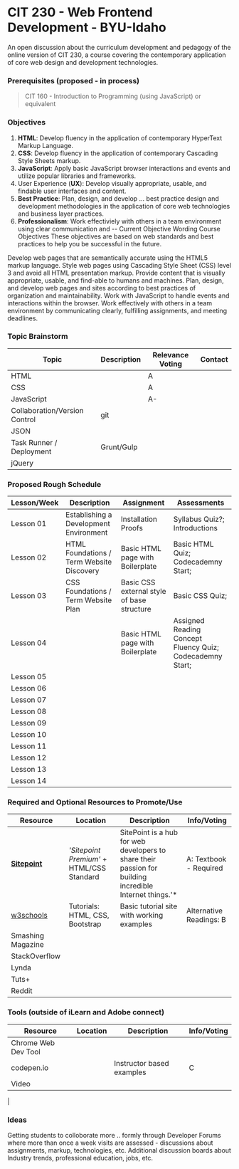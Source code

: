 # CIT 230 - Web Frontend Development - BYU-Idaho
An open discussion about the curriculum development and pedagogy of the online version of CIT 230, a course covering the contemporary application of core web design and development technologies.
### Prerequisites (proposed - in process)
> CIT 160 - Introduction to Programming (using JavaScript) or equivalent

### Objectives
1. __HTML__: Develop fluency in the application of contemporary HyperText Markup Language.
2. __CSS__: Develop fluency in the application of contemporary Cascading Style Sheets markup.
3. __JavaScript__: Apply basic JavaScript browser interactions and events and utilize popular libraries and frameworks.
4. User Experience (__UX__): Develop visually appropriate, usable, and findable user interfaces and content.
5. __Best Practice__: Plan, design, and develop ... best practice design and development methodologies in the application of core web technologies and business layer practices.
6. __Professionalism__: Work effectiviely with others in a team environment using clear communication and
-- Current Objective Wording
Course Objectives
These objectives are based on web standards and best practices to help you be successful in the future.

Develop web pages that are semantically accurate using the HTML5 markup language.
Style web pages using Cascading Style Sheet (CSS) level 3 and avoid all HTML presentation markup.
Provide content that is visually appropriate, usable, and find-able to humans and machines.
Plan, design, and develop web pages and sites according to best practices of organization and maintainability.
Work with JavaScript to handle events and interactions within the browser.
Work effectively with others in a team environment by communicating clearly, fulfilling assignments, and meeting deadlines.

### Topic Brainstorm
| Topic | Description | Relevance Voting | Contact |
|---|---|---|---|
| HTML |  | A |  |
| CSS |  | A |  |
| JavaScript |  | A- |  |
| Collaboration/Version Control | git | | |
| JSON ||||
| Task Runner / Deployment |Grunt/Gulp|||
| jQuery ||||


### Proposed Rough Schedule

| Lesson/Week | Description | Assignment | Assessments |
|---|---|---|---|
| Lesson 01 | Establishing a Development Environment | Installation Proofs | Syllabus Quiz?; Introductions |
| Lesson 02 | HTML Foundations / Term Website Discovery | Basic HTML page with Boilerplate | Basic HTML Quiz; Codecademny Start;  |
| Lesson 03 | CSS Foundations / Term Website Plan | Basic CSS external style of base structure | Basic CSS Quiz; |
| Lesson 04 |  | Basic HTML page with Boilerplate | Assigned Reading Concept Fluency Quiz; Codecademny Start;  |
| Lesson 05 |  |  |   |
| Lesson 06 |  |  |   |
| Lesson 07 |  |  |   |
| Lesson 08 |  |  |   |
| Lesson 09 |  |  |   |
| Lesson 10 |  |  |   |
| Lesson 11 |  |  |   |
| Lesson 12 |  |  |   |
| Lesson 13 |  |  |   |
| Lesson 14 |  |  |   |

### Required and Optional Resources to Promote/Use
| Resource | Location | Description | Info/Voting |
|---|---|---|---|
| __[Sitepoint](https://www.sitepoint.com/premium/paths/build-a-website)__ | *'Sitepoint Premium'* + HTML/CSS Standard | SitePoint is a hub for web developers to share their passion for building incredible Internet things.'*  | A: Textbook - Required |
| [w3schools](https://w3schools.com) | Tutorials: HTML, CSS, Bootstrap | Basic tutorial site with working examples | Alternative Readings: B |
| Smashing Magazine | | | |
| StackOverflow | | | |
| Lynda | | | |
| Tuts+ | | | |
| Reddit | | | |

### Tools (outside of iLearn and Adobe connect)
| Resource | Location | Description | Info/Voting |
|---|---|---|---|
| Chrome Web Dev Tool | | |
| codepen.io | | Instructor based examples | C |
| Video ||||
|
### Ideas
Getting students to colloborate more .. formly through Developer Forums where more than once a week visits are assessed - discussions about assignments, markup, technologies, etc.
Additional discussion boards about Industry trends, professional education, jobs, etc.
